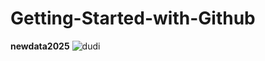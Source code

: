 # Getting-Started-with-Github
**newdata2025**
![dudi](https://m.media-amazon.com/images/I/61g3fhkrApL.__AC_SY300_SX300_QL70_FMwebp_.jpg)

